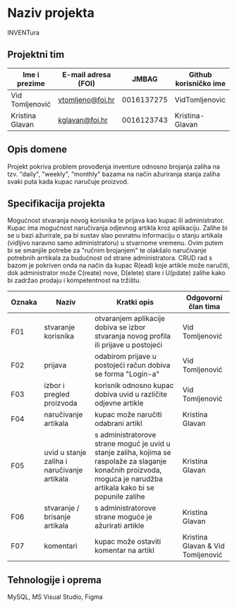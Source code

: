 # Naziv projekta
INVENTura

## Projektni tim

Ime i prezime   | E-mail adresa (FOI) | JMBAG      | Github korisničko ime
--------------  | ------------------- | ---------- | ---------------------
Vid Tomljenović | vtomljeno@foi.hr    | 0016137275 | VidTomljenovic
Kristina Glavan | kglavan@foi.hr      | 0016123743 | Kristina-Glavan


## Opis domene
Projekt pokriva problem provođenja inventure odnosno brojanja zaliha na tzv. "daily", "weekly", "monthly" bazama na način ažuriranja stanja zaliha svaki puta kada kupac naručuje proizvod. 

## Specifikacija projekta
Mogućnost stvaranja novog korisnika te prijava kao kupac ili administrator. Kupac ima mogućnost naručivanja odjevnog artikla kroz aplikaciju. Zalihe bi se u bazi ažurirale, pa bi sustav slao povratnu informaciju o stanju artikala (vidljivo naravno samo administratoru) u stvarnome vremenu. Ovim putem bi se smanjile potrebe za "ručnim brojanjem" te olakšalo naručivanje potrebnih arrtikala za budućnost od strane administratora. CRUD rad s bazom je pokriven onda na način da kupac R(ead) koje artikle može naručiti, dok administrator može C(reate) nove, D(elete) stare i U(pdate) zalihe kako bi zadržao prodaju i kompetentnost na tržištu.   


Oznaka | Naziv | Kratki opis        | Odgovorni član tima
------ | ----- | ------------------ | -------------------
F01    | stvaranje korisnika        | otvaranjem aplikacije dobiva se izbor stvaranja novog profila ili prijave u postojeći  | Vid Tomljenović
F02    | prijava                    | odabirom prijave u postojeći račun dobiva se forma "Login-a"                           |  Vid Tomljenović
F03    | izbor i pregled proizvoda  | korisnik odnosno kupac dobiva uvid u različite odjevne artikle                         |  Vid Tomljenović
F04    | naručivanje artikala       | kupac može naručiti odabrani artikl                                                    | Kristina Glavan
F05    | uvid u stanje zaliha i naručivanje artikala | s administratorove strane moguć je uvid u stanje zaliha, kojima se raspolaže za slaganje konačnih proizvoda, moguća je narudžba artikala kako bi se popunile zalihe                                                                       |  Kristina Glavan
F06    | stvaranje / brisanje artikala | s administratorove strane moguće je ažurirati artikle                               | Kristina Glavan
F07    | komentari | kupac može ostaviti komentar na artikl                                                                  | Kristina Glavan & Vid Tomljenović

## Tehnologije i oprema
MySQL, MS Visual Studio, Figma

